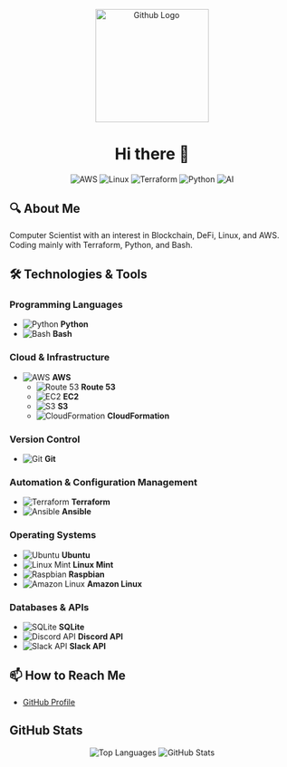 <p align="center">
  <img src="https://avatars.githubusercontent.com/u/47489600?v=4" alt="Github Logo" width="200"/>
</p>

<h1 align="center">Hi there 👋</h1>

<p align="center">
  <img src="https://img.shields.io/badge/AWS-232F3E?logo=amazon-aws&logoColor=white&style=for-the-badge" alt="AWS"/>
  <img src="https://img.shields.io/badge/Linux-FCC624?logo=linux&logoColor=black&style=for-the-badge" alt="Linux"/>
  <img src="https://img.shields.io/badge/Terraform-623CE4?logo=terraform&logoColor=white&style=for-the-badge" alt="Terraform"/>
  <img src="https://img.shields.io/badge/Python-3776AB?logo=python&logoColor=white&style=for-the-badge" alt="Python"/>
  <img src="https://img.shields.io/badge/AI-OpenAI-412991?logo=openai&logoColor=white&style=for-the-badge" alt="AI"/>
</p>

## 🔍 About Me
Computer Scientist with an interest in Blockchain, DeFi, Linux, and AWS. 
Coding mainly with Terraform, Python, and Bash.

## 🛠️ Technologies & Tools

### Programming Languages
- ![Python](https://img.icons8.com/color/48/000000/python.png) **Python**
- ![Bash](https://img.icons8.com/color/48/000000/console.png) **Bash**

### Cloud & Infrastructure
- ![AWS](https://img.icons8.com/color/48/000000/amazon-web-services.png) **AWS**
  - ![Route 53](https://img.icons8.com/color/48/000000/route-53.png) **Route 53**
  - ![EC2](https://img.icons8.com/color/48/000000/amazon-ec2.png) **EC2**
  - ![S3](https://img.icons8.com/color/48/000000/amazon-s3.png) **S3**
  - ![CloudFormation](https://img.icons8.com/color/48/000000/cloudformation.png) **CloudFormation**

### Version Control
- ![Git](https://img.icons8.com/color/48/000000/git.png) **Git**

### Automation & Configuration Management
- ![Terraform](https://img.icons8.com/color/48/000000/terraform.png) **Terraform**
- ![Ansible](https://img.icons8.com/color/48/000000/ansible.png) **Ansible**

### Operating Systems
- ![Ubuntu](https://img.icons8.com/color/48/000000/ubuntu.png) **Ubuntu**
- ![Linux Mint](https://img.icons8.com/color/48/000000/linux-mint.png) **Linux Mint**
- ![Raspbian](https://img.icons8.com/color/48/000000/raspberry-pi.png) **Raspbian**
- ![Amazon Linux](https://img.icons8.com/color/48/000000/amazon.png) **Amazon Linux**

### Databases & APIs
- ![SQLite](https://img.icons8.com/color/48/000000/sql.png) **SQLite**
- ![Discord API](https://img.icons8.com/color/48/000000/discord-logo.png) **Discord API**
- ![Slack API](https://img.icons8.com/color/48/000000/slack-new.png) **Slack API**

## 📫 How to Reach Me
- [GitHub Profile](https://github.com/p3tr1nn1)

## GitHub Stats
<p align="center">
  <img src="https://github-readme-stats.vercel.app/api/top-langs/?username=p3tr1nn1&layout=compact&theme=dark" alt="Top Languages"/>
  <img src="https://github-readme-stats.vercel.app/api?username=p3tr1nn1&show_icons=true&theme=dark" alt="GitHub Stats"/>
</p>
